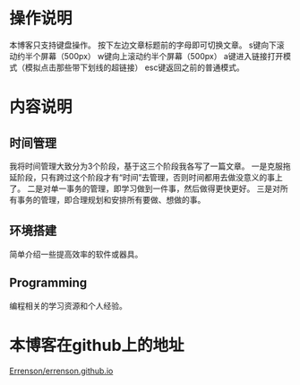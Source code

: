 # 操作说明
本博客只支持键盘操作。
按下左边文章标题前的字母即可切换文章。
s键向下滚动约半个屏幕（500px）
w键向上滚动约半个屏幕（500px）
a键进入链接打开模式（模拟点击那些带下划线的超链接）
esc键返回之前的普通模式。

# 内容说明
## 时间管理
我将时间管理大致分为3个阶段，基于这三个阶段我各写了一篇文章。
一是克服拖延阶段，只有跨过这个阶段才有“时间”去管理，否则时间都用去做没意义的事上了。
二是对单一事务的管理，即学习做到一件事，然后做得更快更好。
三是对所有事务的管理，即合理规划和安排所有要做、想做的事。
## 环境搭建
简单介绍一些提高效率的软件或器具。
## Programming
编程相关的学习资源和个人经验。

# 本博客在github上的地址
[Errenson/errenson.github.io](https://github.com/Errenson/errenson.github.io)

